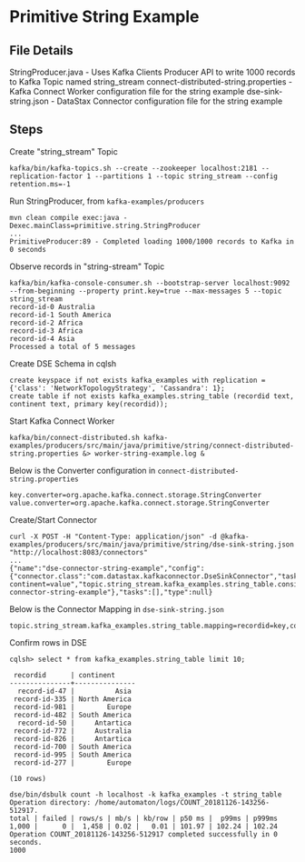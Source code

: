 # Primitive String Example

## File Details
StringProducer.java - Uses Kafka Clients Producer API to write 1000 records to Kafka Topic named string_stream
connect-distributed-string.properties - Kafka Connect Worker configuration file for the string example
dse-sink-string.json - DataStax Connector configuration file for the string example

## Steps
Create "string_stream" Topic
```
kafka/bin/kafka-topics.sh --create --zookeeper localhost:2181 --replication-factor 1 --partitions 1 --topic string_stream --config retention.ms=-1
```

Run StringProducer, from `kafka-examples/producers`
```
mvn clean compile exec:java -Dexec.mainClass=primitive.string.StringProducer
...
PrimitiveProducer:89 - Completed loading 1000/1000 records to Kafka in 0 seconds
```

Observe records in "string-stream" Topic
```
kafka/bin/kafka-console-consumer.sh --bootstrap-server localhost:9092 --from-beginning --property print.key=true --max-messages 5 --topic string_stream
record-id-0	Australia
record-id-1	South America
record-id-2	Africa
record-id-3	Africa
record-id-4	Asia
Processed a total of 5 messages
```

Create DSE Schema in cqlsh
```
create keyspace if not exists kafka_examples with replication = {'class': 'NetworkTopologyStrategy', 'Cassandra': 1};
create table if not exists kafka_examples.string_table (recordid text, continent text, primary key(recordid));
```

Start Kafka Connect Worker
```
kafka/bin/connect-distributed.sh kafka-examples/producers/src/main/java/primitive/string/connect-distributed-string.properties &> worker-string-example.log &
```

Below is the Converter configuration in `connect-distributed-string.properties`
```
key.converter=org.apache.kafka.connect.storage.StringConverter
value.converter=org.apache.kafka.connect.storage.StringConverter
```

Create/Start Connector
```
curl -X POST -H "Content-Type: application/json" -d @kafka-examples/producers/src/main/java/primitive/string/dse-sink-string.json "http://localhost:8083/connectors"
...
{"name":"dse-connector-string-example","config":{"connector.class":"com.datastax.kafkaconnector.DseSinkConnector","tasks.max":"1","topics":"string_stream","contactPoints":"127.0.0.1","loadBalancing.localDc":"Cassandra","topic.string_stream.kafka_examples.string_table.mapping":"recordid=key, continent=value","topic.string_stream.kafka_examples.string_table.consistencyLevel":"LOCAL_QUORUM","name":"dse-connector-string-example"},"tasks":[],"type":null}
```

Below is the Connector Mapping in `dse-sink-string.json`
```
topic.string_stream.kafka_examples.string_table.mapping=recordid=key,continent=value
```

Confirm rows in DSE
```
cqlsh> select * from kafka_examples.string_table limit 10;

 recordid      | continent
---------------+---------------
  record-id-47 |          Asia
 record-id-335 | North America
 record-id-981 |        Europe
 record-id-482 | South America
  record-id-50 |     Antartica
 record-id-772 |     Australia
 record-id-826 |     Antartica
 record-id-700 | South America
 record-id-995 | South America
 record-id-277 |        Europe

(10 rows)
```
```
dse/bin/dsbulk count -h localhost -k kafka_examples -t string_table
Operation directory: /home/automaton/logs/COUNT_20181126-143256-512917.
total | failed | rows/s | mb/s | kb/row | p50 ms |  p99ms | p999ms
1,000 |      0 |  1,458 | 0.02 |   0.01 | 101.97 | 102.24 | 102.24
Operation COUNT_20181126-143256-512917 completed successfully in 0 seconds.
1000
```
